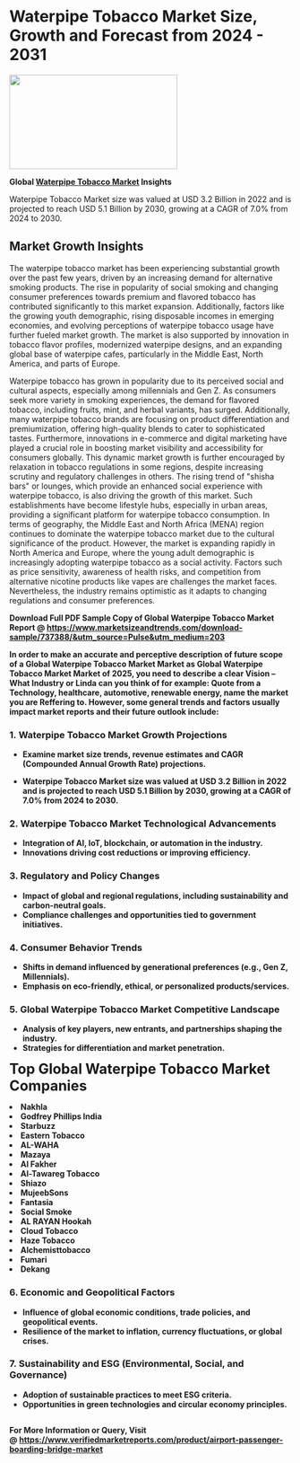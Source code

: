 <H1>Waterpipe Tobacco Market Size, Growth and Forecast from 2024 - 2031</H1><img class="aligncenter size-medium wp-image-584254" src="https://thirdeyenews.in/wp-content/uploads/2024/09/Global-Market-Research-300x168.jpeg" alt="" width="300" height="168" /><p><strong>Global&nbsp;<a href="https://www.marketsizeandtrends.com/download-sample/737388/&amp;utm_source=Pulse&amp;utm_medium=203">Waterpipe Tobacco Market</a> Insights</strong></p><p>Waterpipe Tobacco Market size was valued at USD 3.2 Billion in 2022 and is projected to reach USD 5.1 Billion by 2030, growing at a CAGR of 7.0% from 2024 to 2030.</p><p><h2>Market Growth Insights</h2> <p>The waterpipe tobacco market has been experiencing substantial growth over the past few years, driven by an increasing demand for alternative smoking products. The rise in popularity of social smoking and changing consumer preferences towards premium and flavored tobacco has contributed significantly to this market expansion. Additionally, factors like the growing youth demographic, rising disposable incomes in emerging economies, and evolving perceptions of waterpipe tobacco usage have further fueled market growth. The market is also supported by innovation in tobacco flavor profiles, modernized waterpipe designs, and an expanding global base of waterpipe cafes, particularly in the Middle East, North America, and parts of Europe.</p> <p><strong></strong></p> <p>Waterpipe tobacco has grown in popularity due to its perceived social and cultural aspects, especially among millennials and Gen Z. As consumers seek more variety in smoking experiences, the demand for flavored tobacco, including fruits, mint, and herbal variants, has surged. Additionally, many waterpipe tobacco brands are focusing on product differentiation and premiumization, offering high-quality blends to cater to sophisticated tastes. Furthermore, innovations in e-commerce and digital marketing have played a crucial role in boosting market visibility and accessibility for consumers globally. This dynamic market growth is further encouraged by relaxation in tobacco regulations in some regions, despite increasing scrutiny and regulatory challenges in others. The rising trend of "shisha bars" or lounges, which provide an enhanced social experience with waterpipe tobacco, is also driving the growth of this market. Such establishments have become lifestyle hubs, especially in urban areas, providing a significant platform for waterpipe tobacco consumption. In terms of geography, the Middle East and North Africa (MENA) region continues to dominate the waterpipe tobacco market due to the cultural significance of the product. However, the market is expanding rapidly in North America and Europe, where the young adult demographic is increasingly adopting waterpipe tobacco as a social activity. Factors such as price sensitivity, awareness of health risks, and competition from alternative nicotine products like vapes are challenges the market faces. Nevertheless, the industry remains optimistic as it adapts to changing regulations and consumer preferences.</p> <p><strong></p><p><span class=""><strong>Download Full PDF Sample Copy of Global Waterpipe Tobacco Market Report</strong> @ <a href="https://www.marketsizeandtrends.com/download-sample/737388/&amp;utm_source=Pulse&amp;utm_medium=203" target="_blank">https://www.marketsizeandtrends.com/download-sample/737388/&amp;utm_source=Pulse&amp;utm_medium=203</a></span></p><p>In order to make an accurate and perceptive description of future scope of a Global&nbsp;Waterpipe Tobacco Market Market as Global&nbsp;Waterpipe Tobacco Market Market of 2025, you need to describe a clear Vision &ndash; What Industry or Linda can you think of for example: Quote from a Technology, healthcare, automotive, renewable energy, name the market you are Reffering to. However, some general trends and factors usually impact market reports and their future outlook include:</p><h3>1.&nbsp;<strong>Waterpipe Tobacco Market Growth Projections</strong></h3><ul><li>Examine market size trends, revenue estimates and CAGR (Compounded Annual Growth Rate) projections.</li><li><p>Waterpipe Tobacco Market size was valued at USD 3.2 Billion in 2022 and is projected to reach USD 5.1 Billion by 2030, growing at a CAGR of 7.0% from 2024 to 2030.</p></li></ul><h3>2.&nbsp;<strong>Waterpipe Tobacco Market Technological Advancements</strong></h3><ul><li>Integration of AI, IoT, blockchain, or automation in the industry.</li><li>Innovations driving cost reductions or improving efficiency.</li></ul><h3>3.&nbsp;<strong>Regulatory and Policy Changes</strong></h3><ul><li>Impact of global and regional regulations, including sustainability and carbon-neutral goals.</li><li>Compliance challenges and opportunities tied to government initiatives.</li></ul><h3>4.&nbsp;<strong>Consumer Behavior Trends</strong></h3><ul><li>Shifts in demand influenced by generational preferences (e.g., Gen Z, Millennials).</li><li>Emphasis on eco-friendly, ethical, or personalized products/services.</li></ul><h3>5.&nbsp;<strong>Global Waterpipe Tobacco Market Competitive Landscape</strong></h3><ul><li>Analysis of key players, new entrants, and partnerships shaping the industry.</li><li>Strategies for differentiation and market penetration.</li></ul><p data-pm-slice="1 1 []"><span style="color: inherit; font-family: inherit; font-size: 25px;">Top Global Waterpipe Tobacco Market Companies</span></p><div class="" data-test-id=""><p><li>Nakhla</li><li> Godfrey Phillips India</li><li> Starbuzz</li><li> Eastern Tobacco</li><li> AL-WAHA</li><li> Mazaya</li><li> Al Fakher</li><li> Al-Tawareg Tobacco</li><li> Shiazo</li><li> MujeebSons</li><li> Fantasia</li><li> Social Smoke</li><li> AL RAYAN Hookah</li><li> Cloud Tobacco</li><li> Haze Tobacco</li><li> Alchemisttobacco</li><li> Fumari</li><li> Dekang</li></p></div><h3>6.&nbsp;<strong>Economic and Geopolitical Factors</strong></h3><ul><li>Influence of global economic conditions, trade policies, and geopolitical events.</li><li>Resilience of the market to inflation, currency fluctuations, or global crises.</li></ul><h3>7.&nbsp;<strong>Sustainability and ESG (Environmental, Social, and Governance)</strong></h3><ul><li>Adoption of sustainable practices to meet ESG criteria.</li><li>Opportunities in green technologies and circular economy principles.</li></ul><h2><strong style="font-size: 14px;">For More Information or Query, Visit @&nbsp;</strong><a style="background-color: #ffffff; font-size: 14px;" href="https://www.marketsizeandtrends.com/report/waterpipe-tobacco-market/" target="_blank">https://www.verifiedmarketreports.com/product/airport-passenger-boarding-bridge-market</a></h2>
